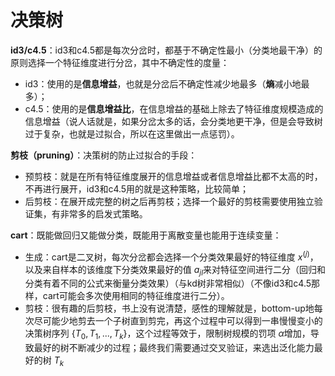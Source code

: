 # 决策树
**id3/c4.5**：id3和c4.5都是每次分岔时，都基于不确定性最小（分类地最干净）的原则选择一个特征维度进行分岔，其中不确定性的度量：
- id3：使用的是**信息增益**，也就是分岔后不确定性减少地最多（**熵**减小地最多）；
- c4.5：使用的是**信息增益比**，在信息增益的基础上除去了特征维度规模造成的信息增益（说人话就是，如果分岔太多的话，会分类地更干净，但是会导致树过于复杂，也就是过拟合，所以在这里做出一点惩罚）。

**剪枝（pruning）**：决策树的防止过拟合的手段：
- 预剪枝：就是在所有特征维度展开的信息增益或者信息增益比都不太高的时，不再进行展开，id3和c4.5用的就是这种策略，比较简单；
- 后剪枝：在展开成完整的树之后再剪枝；选择一个最好的剪枝需要使用独立验证集，有非常多的启发式策略。

**cart**：既能做回归又能做分类，既能用于离散变量也能用于连续变量：
- 生成：cart是二叉树，每次分岔都会选择一个分类效果最好的特征维度 $x^{(j)}$，以及来自样本的该维度下分类效果最好的值 $a_{jl}$来对特征空间进行二分（回归和分类有着不同的公式来衡量分类效果）（与kd树非常相似）（不像id3和c4.5那样，cart可能会多次使用相同的特征维度进行二分）。
- 剪枝：很有趣的后剪枝，书上没有说清楚，感性的理解就是，bottom-up地每次尽可能少地剪去一个子树直到剪完，再这个过程中可以得到一串慢慢变小的决策树序列 $\{T_0,T_1,...,T_k\}$，这个过程等效于，限制树规模的罚项 $\alpha$增加，导致最好的树不断减少的过程；最终我们需要通过交叉验证，来选出泛化能力最好的树 $T_k$
